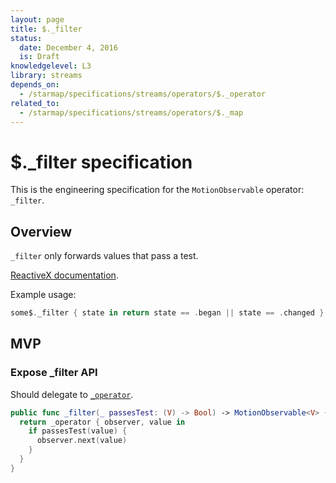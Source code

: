 ```yaml
---
layout: page
title: $._filter
status:
  date: December 4, 2016
  is: Draft
knowledgelevel: L3
library: streams
depends_on:
  - /starmap/specifications/streams/operators/$._operator
related_to:
  - /starmap/specifications/streams/operators/$._map
---
```


# $._filter specification

This is the engineering specification for the `MotionObservable` operator: `_filter`.

## Overview

`_filter` only forwards values that pass a test.

[ReactiveX documentation](http://reactivex.io/documentation/operators/filter.html).

Example usage:

```swift
some$._filter { state in return state == .began || state == .changed }
```

## MVP

### Expose _filter API

Should delegate to [`_operator`](operator).

```swift
public func _filter(_ passesTest: (V) -> Bool) -> MotionObservable<V> {
  return _operator { observer, value in
    if passesTest(value) {
      observer.next(value)
    }
  }
}
```
